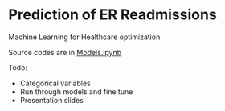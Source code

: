 # Prediction of ER Readmissions
Machine Learning for Healthcare optimization

Source codes are in [Models.ipynb](https://github.com/terenceneo/Prediction-of-ER-Readmissions/blob/master/Models.ipynb)

Todo:
- Categorical variables
- Run through models and fine tune
- Presentation slides

<!-- # Authors
- [Terence Neo](https://github.com/terenceneo)
- [Eloise Lim](https://github.com/elmoose)
-  -->

 

